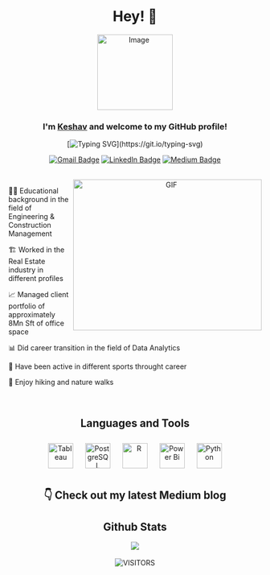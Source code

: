 <div align="center">

<h1> Hey! 👋 </h1>
<img src = "https://github.com/user-attachments/assets/f4ca5748-bba7-4a6a-a5e2-86263003a031" alt = "Image" width = "150" height = "150">

### I'm [Keshav](https://www.linkedin.com/in/keshavdewan/) and welcome to my GitHub profile!
  
[![Typing SVG](https://readme-typing-svg.demolab.com?font=Noto+Sans&weight=600&size=24&duration=2000&color=000000&background=FFFFFF&center=true&vCenter=true&width=435&lines=An+Engineer%2C+;a+Data+Analyst;+with+background+in;+Research+and+consulting;+and+business+development!)](https://git.io/typing-svg)

[![Gmail Badge](https://img.shields.io/badge/-keshavdewan-c14438?style=social&logo=Gmail&logoColor=red&link=mailto:keshavdewan1990@gmail.com)](mailto:keshavdewan1990@gmail.com)
[![LinkedIn Badge](https://img.shields.io/badge/-LinkedIn-blue?style=social&logo=Linkedin&logoColor=blue&link=https://www.linkedin.com/in/ndleah/)](https://www.linkedin.com/in/keshavdewan/)
[![Medium Badge](http://img.shields.io/badge/-Medium-1ca0f1?style=social&logo=Medium&logoColor=black&link=https://medium.com/@ndleah)](https://medium.com/@kdrokz)


<br>

<img align="right" height="300" width="375" alt="GIF" src="https://github.com/user-attachments/assets/ce546097-3763-4131-832b-e7a0b41e5003">

</div>


👩‍🎓 Educational background in the field of Engineering & Construction Management 
  
🏗️ Worked in the Real Estate industry in different profiles

📈 Managed client portfolio of approximately 8Mn Sft of office space

📊 Did career transition in the field of Data Analytics

🏅 Have been active in different sports throught career

🥾 Enjoy hiking and nature walks














<br>

<div align="center">
  
## Languages and Tools  
<div align="center">  
<a href="https://www.tableau.com/" target="_blank"><img style="margin: 10px" src="https://profilinator.rishav.dev/skills-assets/tableau.svg" alt="Tableau" height="50" /></a>  
<a href="https://www.postgresql.org/" target="_blank"><img style="margin: 10px" src="https://profilinator.rishav.dev/skills-assets/postgresql-original-wordmark.svg" alt="PostgreSQL" height="50" /></a>  
<a href="https://www.r-project.org/" target="_blank"><img style="margin: 10px" src="https://profilinator.rishav.dev/skills-assets/r.svg" alt="R" height="50" /></a>  
<a href="https://powerbi.microsoft.com/en-us/" target="_blank"><img style="margin: 10px" src="https://profilinator.rishav.dev/skills-assets/powerbi.png" alt="Power Bi" height="50" /></a>  
<a href="https://www.python.org/" target="_blank"><img style="margin: 10px" src="https://profilinator.rishav.dev/skills-assets/python-original.svg" alt="Python" height="50" /></a>  
</div>


## 👇 Check out my latest Medium blog


## Github Stats  
<div align="center"><img src="https://github-readme-stats.vercel.app/api?username=keshavdewan&show_icons=true&count_private=true&hide_border=true" align="center" /></div>  

<br/>  

<div align="center"><img alt="VISITORS" src="https://komarev.com/ghpvc/?username=keshavdewan&style=flat&labelColor=red&logo=github&label=PROFILE+VIEWS&color=971901"/></div>

<br>

<div align="center">

<!---
keshavdewan/keshavdewan is a ✨ special ✨ repository because its `README.md` (this file) appears on your GitHub profile.
You can click the Preview link to take a look at your changes.
--->
